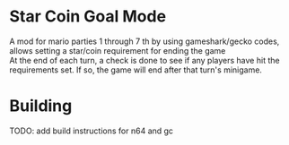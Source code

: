 # Star Coin Goal Mode
A mod for mario parties 1 through 7 th by using gameshark/gecko codes, allows setting a star/coin requirement for ending the game<br/>
At the end of each turn, a check is done to see if any players have hit the requirements set. If so, the game will end after that turn's minigame.


# Building
TODO: add build instructions for n64 and gc

